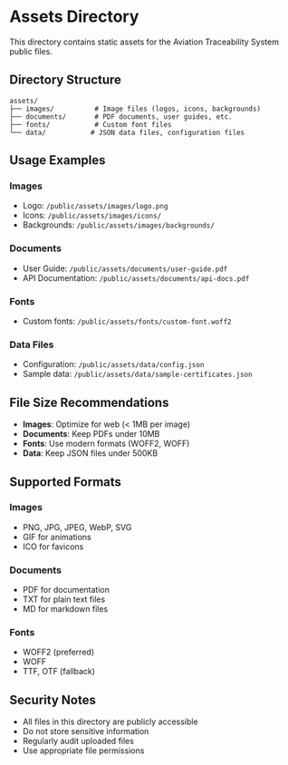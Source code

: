 # Assets Directory

This directory contains static assets for the Aviation Traceability System public files.

## Directory Structure

```
assets/
├── images/          # Image files (logos, icons, backgrounds)
├── documents/       # PDF documents, user guides, etc.
├── fonts/           # Custom font files
└── data/           # JSON data files, configuration files
```

## Usage Examples

### Images
- Logo: `/public/assets/images/logo.png`
- Icons: `/public/assets/images/icons/`
- Backgrounds: `/public/assets/images/backgrounds/`

### Documents
- User Guide: `/public/assets/documents/user-guide.pdf`
- API Documentation: `/public/assets/documents/api-docs.pdf`

### Fonts
- Custom fonts: `/public/assets/fonts/custom-font.woff2`

### Data Files
- Configuration: `/public/assets/data/config.json`
- Sample data: `/public/assets/data/sample-certificates.json`

## File Size Recommendations

- **Images**: Optimize for web (< 1MB per image)
- **Documents**: Keep PDFs under 10MB
- **Fonts**: Use modern formats (WOFF2, WOFF)
- **Data**: Keep JSON files under 500KB

## Supported Formats

### Images
- PNG, JPG, JPEG, WebP, SVG
- GIF for animations
- ICO for favicons

### Documents
- PDF for documentation
- TXT for plain text files
- MD for markdown files

### Fonts
- WOFF2 (preferred)
- WOFF
- TTF, OTF (fallback)

## Security Notes

- All files in this directory are publicly accessible
- Do not store sensitive information
- Regularly audit uploaded files
- Use appropriate file permissions 